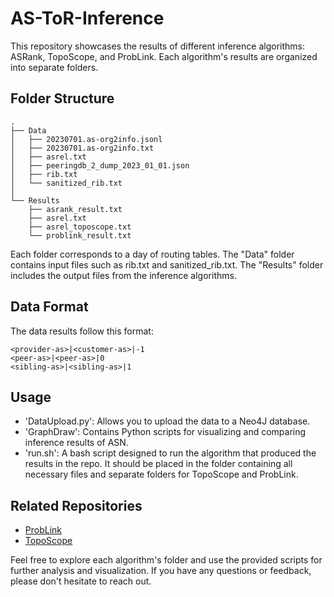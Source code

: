 # AS-ToR-Inference
This repository showcases the results of different inference algorithms: ASRank, TopoScope, and ProbLink. Each algorithm's results are organized into separate folders.

## Folder Structure
```
.
├── Data
│   ├── 20230701.as-org2info.jsonl
│   ├── 20230701.as-org2info.txt
│   ├── asrel.txt
│   ├── peeringdb_2_dump_2023_01_01.json
│   ├── rib.txt
│   └── sanitized_rib.txt
│
└── Results
    ├── asrank_result.txt
    ├── asrel.txt
    ├── asrel_toposcope.txt
    └── problink_result.txt

```
Each folder corresponds to a day of routing tables.
The "Data" folder contains input files such as rib.txt and sanitized_rib.txt.
The "Results" folder includes the output files from the inference algorithms.

## Data Format
The data results follow this format:
```
<provider-as>|<customer-as>|-1
<peer-as>|<peer-as>|0
<sibling-as>|<sibling-as>|1

```
## Usage
  - 'DataUpload.py': Allows you to upload the data to a Neo4J database.
  - 'GraphDraw': Contains Python scripts for visualizing and comparing inference results of ASN.
  - 'run.sh': A bash script designed to run the algorithm that produced the results in the repo. It should be placed in the folder containing all necessary files and separate folders for TopoScope and ProbLink.

## Related Repositories

- [ProbLink](https://github.com/AlessioMobilia/ProbLink)
- [TopoScope](https://github.com/AlessioMobilia/TopoScope)

Feel free to explore each algorithm's folder and use the provided scripts for further analysis and visualization. If you have any questions or feedback, please don't hesitate to reach out.

